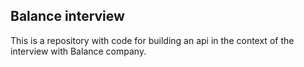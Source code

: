 ## Balance interview

This is a repository with code for building an api in the context of the interview with Balance company.